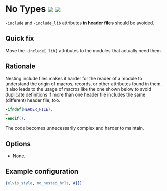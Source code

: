 # No Types [![](https://img.shields.io/badge/since-4.1.0-blue)](https://github.com/inaka/elvis_core/releases/tag/4.1.0) ![](https://img.shields.io/badge/HRL--only-yes-magenta)

`-include` and `-include_lib` attributes **in header files** should be avoided.

## Quick fix

Move the `-include[_lib]` attributes to the modules that actually need them.

## Rationale

Nesting include files makes it harder for the reader of a module to understand the origin of macros,
records, or other attributes found in them. It also leads to the usage of macros like the one shown
below to avoid duplicate definitions if more than one header file includes the same (different) header
file, too.

```erlang
-ifndef(HEADER_FILE).
…
-endif().
```

The code becomes unnecessarily complex and harder to maintain.

## Options

- None.

## Example configuration

```erlang
{elvis_style, no_nested_hrls, #{}}
```
